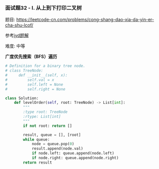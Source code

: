 ### 面试题32 - I. 从上到下打印二叉树

题目:
<https://leetcode-cn.com/problems/cong-shang-dao-xia-da-yin-er-cha-shu-lcof/>


参考[jyd题解](https://leetcode-cn.com/problems/shu-de-zi-jie-gou-lcof/solution/mian-shi-ti-26-shu-de-zi-jie-gou-xian-xu-bian-li-p/)

难度:   中等


**广度优先搜索（BFS）遍历**
```python
# Definition for a binary tree node.
# class TreeNode:
#     def __init__(self, x):
#         self.val = x
#         self.left = None
#         self.right = None

class Solution:
    def levelOrder(self, root: TreeNode) -> List[int]:
        """
        :type root: TreeNode
		:rtype: List[int]
        """
        if not root: return []

        result, queue = [], [root]
        while queue:
            node = queue.pop(0)
            result.append(node.val)
            if node.left: queue.append(node.left)
            if node.right: queue.append(node.right)
        return result
```